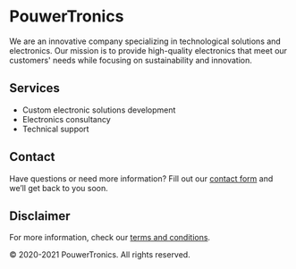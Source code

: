 # PouwerTronics

We are an innovative company specializing in technological solutions and electronics. Our mission is to provide high-quality electronics that meet our customers' needs while focusing on sustainability and innovation.

## Services

- Custom electronic solutions development
- Electronics consultancy
- Technical support

## Contact

Have questions or need more information? Fill out our [contact form](https://pouwertronics.nl/contact) and we’ll get back to you soon.

## Disclaimer

For more information, check our [terms and conditions](https://pouwertronics.nl).

© 2020-2021 PouwerTronics. All rights reserved.

